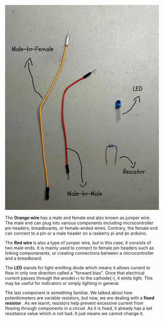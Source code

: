 <img src="/imagesv1/wiring1.jpg" alt="Componenents-used" width="800px">

<p>
 The <b> Orange wire </b> has a male and female end also known as jumper wire. The male end can plug into various components including microcontroller pin headers, breadboards, or female-ended wires. Contrary, the female end can connect to a pin or a male header on a rasberry pi and an arduino. 
</p>
<p>
  The <b> Red wire </b> is also a type of jumper wire, but in this case, it consists of two male ends. It is mainly used to connect to female pin headers such as linking componenents, or creating connections between a microcontroller and a breadboard. 
</p>
<p>
  The <b> LED </b> stands for light-emitting diode which means it allows current to flow in only one direction called a "forward bias". Once that electrical current passes through the anode(+) to the cathode(-), it emits light. This may be useful for indicators or simply lighting in general. 
</p>
<p>
  The last component is something familiar. We talked about how potentiometers are variable resistors, but now, we are dealing with a <b> fixed resistor </b>. As we learnt, resistors help prevent excessive current from flowing through components in a circuit. As it is fixed, it already has a set resistance value which is not bad. It just means we cannot change it. 
</p>
